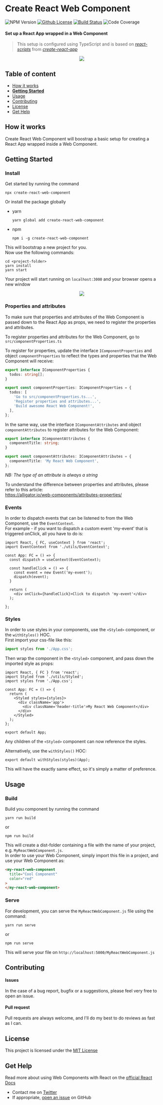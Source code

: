# Create React Web Component
![NPM Version](https://img.shields.io/npm/v/create-react-web-component.svg)
[![Github License](https://img.shields.io/github/license/Silind/create-react-web-component)](https://github.com/Silind/create-react-web-component/blob/master/LICENSE)
[![Build Status](https://api.travis-ci.com/Silind/create-react-web-component.svg?branch=master)](https://travis-ci.com/Silind/create-react-web-component)
![Code Coverage](https://img.shields.io/codecov/c/github/Silind/create-react-web-component)

#### Set up a React App wrapped in a Web Component
> This setup is configured using TypeScript and is based on [*react-scripts*](https://www.npmjs.com/package/react-scripts) from [*create-react-app*](https://create-react-app.dev/docs/getting-started)

<p align="center">
<img src="https://silind-s3.s3.eu-west-2.amazonaws.com/icons-and-misc/create-react-web-component-demo.gif" />
</p>

## Table of content

- [How it works](#how-it-works)
- [**Getting Started**](#getting-started)
- [Usage](#usage)
- [Contributing](#contributing)
- [License](#license)
- [Get Help](#get-help)

## How it works
Create React Web Component will boostrap a basic setup for creating a React App wrapped inside a Web Component. 

## Getting Started

### Install
Get started by running the command
```console
npx create-react-web-component
```
Or install the package globally

- yarn
  ```console
  yarn global add create-react-web-component
  ```

- npm
  ```console
  npm i -g create-react-web-component
  ```

This will bootstrap a new project for you.  
Now use the following commands:
```console
cd <project-folder>
yarn install
yarn start
```
Your project will start running on `localhost:3000` and your browser opens a new window  

<p align="center">
<img src="https://silind-s3.s3.eu-west-2.amazonaws.com/icons-and-misc/create-react-web-component-updated.png" />
</p>

### Properties and attributes
To make sure that properties and attributes of the Web Component is passed down to the React App as props, we need to register the properties and attributes.

To register properties and attributes for the Web Component, go to `src/componentProperties.ts`  

To register for properties, update the interface `IComponentProperties` and object `componentProperties` to reflect the types and properties that the Web Component will receive:  
```TypeScript
export interface IComponentProperties {
  todos: string[];
}

export const componentProperties: IComponentProperties = {
  todos: [
    'Go to src/componentProperties.ts...',
    'Register properties and attributes...',
    'Build awesome React Web Component!',
  ],
};
```

In the same way, use the interface `IComponentAttributes` and object `componentAttributes` to register attributes for the Web Component:  
```TypeScript
export interface IComponentAttributes {
  componentTitle: string;
}

export const componentAttributes: IComponentAttributes = {
  componentTitle: 'My React Web Component',
};
```
*NB: The type of an attribute is always a string*  

To understand the difference between properties and attributes,
please refer to this article:  
https://alligator.io/web-components/attributes-properties/

### Events
In order to dispatch events that can be listened to from the Web Component, use the `EventContext`.  
For example - if you want to dispatch a custom event 'my-event' that is triggered onClick, all you have to do is:  
```JSX
import React, { FC, useContext } from 'react';
import EventContext from './utils/EventContext';

const App: FC = () => {
  const dispatch = useContext(EventContext);

  const handleClick = () => {
    const event = new Event('my-event');
    dispatch(event);
  }

  return (
    <div onClick={handleClick}>Click to dispatch 'my-event'</div>
  );

};
```

### Styles
In order to use styles in your components, use the `<Styled>` component, or the `withStyles()` HOC.  
First import your css-file like this:
```TypeScript
import styles from './App.css';
```

Then wrap the component in the `<Styled>` component, and pass down the imported style as props:  
```JSX
import React, { FC } from 'react';
import Styled from './utils/Styled';
import styles from './App.css';

const App: FC = () => {
  return (
    <Styled styles={styles}>
      <div className='app'>
        <div className='header-title'>My React Web Component</div>
      </div>
    </Styled>
  );
};

export default App;
```
Any children of the `<Styled>` component can now reference the styles.
  
Alternatively, use the `withStyles()` HOC:  
```JSX
export default withStyles(styles)(App);
```
This will have the exactly same effect, so it's simply a matter of preference.

## Usage
### Build
Build you component by running the command
```console
yarn run build
```
or 
```console
npm run build
```

This will create a dist-folder containing a file with the name of your project, e.g. `MyReactWebComponent.js`.  
In order to use your Web Component, simply import this file in a project, and use your Web Component as:
```html
<my-react-web-component 
  title="Cool Component" 
  color="red"
>
</my-react-web-component>
```

### Serve
For development, you can serve the `MyReactWebComponent.js` file using the command:
```console
yarn run serve
```
or
```console
npm run serve
```
This will serve your file on `http://localhost:5000/MyReactWebComponent.js`

## Contributing

#### Issues
In the case of a bug report, bugfix or a suggestions, please feel very free to open an issue.

#### Pull request
Pull requests are always welcome, and I'll do my best to do reviews as fast as I can.

## License

This project is licensed under the [MIT License](https://github.com/Silind/create-react-web-component/blob/master/LICENSE)

## Get Help
Read more about using Web Components with React on the [official React Docs](https://reactjs.org/docs/web-components.html)  

- Contact me on [Twitter](https://twitter.com/silindsoftware)
- If appropriate, [open an issue](https://github.com/Silind/create-react-web-component/issues/new) on GitHub
